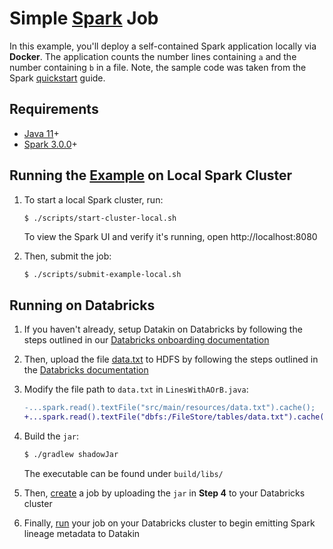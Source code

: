 # Simple [Spark](https://spark.apache.org) Job

In this example, you'll deploy a self-contained Spark application locally via **Docker**. The application counts the number lines containing `a` and the number containing `b` in a file. Note, the sample code was taken from the Spark [quickstart](https://spark.apache.org/docs/3.0.0-preview/quick-start.html) guide. 

## Requirements

* [Java 11](https://openjdk.java.net/install)+
* [Spark 3.0.0](https://formulae.brew.sh/formula/apache-spark)+

## Running the [Example](https://github.com/DatakinHQ/datakin/tree/main/spark/src/main/java/example/LinesWithAOrB.java) on Local Spark Cluster

1. To start a local Spark cluster, run:

   ```bash
   $ ./scripts/start-cluster-local.sh
   ```
   
   To view the Spark UI and verify it's running, open http://localhost:8080
   
2. Then, submit the job:
   
   ```
   $ ./scripts/submit-example-local.sh
   ```
   
## Running on Databricks

1. If you haven't already, setup Datakin on Databricks by following the steps outlined in our [Databricks onboarding documentation](https://demo.datakin.com/onboarding)
2. Then, upload the file [data.txt](https://github.com/DatakinHQ/datakin/tree/main/spark/data.txt) to HDFS by following the steps outlined in the [Databricks documentation](https://docs.databricks.com/data/data.html#import-data-1)
3. Modify the file path to `data.txt` in `LinesWithAOrB.java`:

   ```diff
   -...spark.read().textFile("src/main/resources/data.txt").cache();
   +...spark.read().textFile("dbfs:/FileStore/tables/data.txt").cache();
   ```
   
4. Build the `jar`:

   ```bash
   $ ./gradlew shadowJar
   ```
   
   The executable can be found under `build/libs/`

5. Then, [create](https://docs.databricks.com/jobs.html#create-a-job) a job by uploading the `jar` in **Step 4** to your Databricks cluster
6. Finally, [run](https://docs.databricks.com/jobs.html#run-a-job) your job on your Databricks cluster to begin emitting Spark lineage metadata to Datakin
